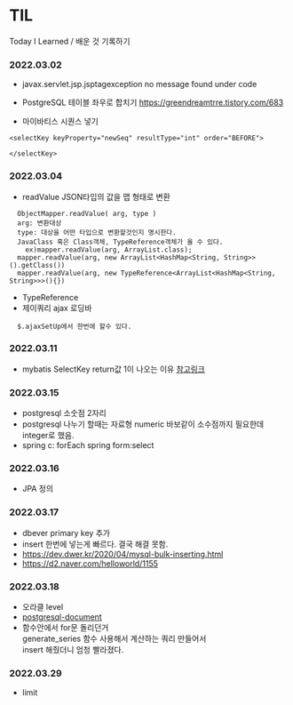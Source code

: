 # TIL
Today I Learned / 배운 것 기록하기

### 2022.03.02


- javax.servlet.jsp.jsptagexception no message found under code



- PostgreSQL 테이블 좌우로 합치기
  https://greendreamtrre.tistory.com/683
  
- 마이바티스 시퀀스 넣기
```
<selectKey keyProperty="newSeq" resultType="int" order="BEFORE">
  
</selectKey>
```

### 2022.03.04
- readValue
  JSON타입의 값을 맵 형태로 변환

```
  ObjectMapper.readValue( arg, type )
  arg: 변환대상
  type: 대상을 어떤 타입으로 변환할것인지 명시한다.
  JavaClass 혹은 Class객체, TypeReference객체가 올 수 있다.
    ex)mapper.readValue(arg, ArrayList.class);  
  mapper.readValue(arg, new ArrayList<HashMap<String, String>>().getClass())  
  mapper.readValue(arg, new TypeReference<ArrayList<HashMap<String, String>>>(){})
```



- TypeReference
- 제이쿼리 ajax 로딩바
```
  $.ajaxSetUp에서 한번에 할수 있다.
 ```

### 2022.03.11
- mybatis SelectKey return값 1이 나오는 이유
  [참고링크](https://velog.io/@ctp102/mybatis-selectKey-return%EA%B0%92%EC%9D%B4-1%EC%9D%B4-%EA%B3%84%EC%86%8D-%EB%82%98%EC%98%A4%EB%8A%94-%EC%9D%B4%EC%9C%A0)

### 2022.03.15
- postgresql 소숫점 2자리
- postgresql 나누기 할때는 자료형 numeric 바보같이 소수점까지 필요한데 integer로 했음.
- spring c: forEach spring form:select

### 2022.03.16
- JPA 정의 

### 2022.03.17
- dbever primary key 추가 
- insert 한번에 넣는게 빠르다. 결국 해결 못함. 
- https://dev.dwer.kr/2020/04/mysql-bulk-inserting.html
- https://d2.naver.com/helloworld/1155

### 2022.03.18
- 오라클 level
- [postgresql-document](https://www.postgresql.org/files/documentation/pdf/10/postgresql-10-A4.pdf)
- 함수안에서 for문 돌리던거   
  generate_series 함수 사용해서 계산하는 쿼리 만들어서   
  insert 해줬더니 엄청 빨라졌다.

### 2022.03.29
- limit
